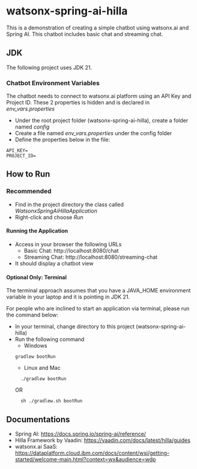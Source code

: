 # watsonx-spring-ai-hilla

This is a demonstration of creating a simple chatbot using watsonx.ai and Spring AI. This
chatbot includes basic chat and streaming chat.

## JDK
The following project uses JDK 21.

### Chatbot Environment Variables

The chatbot needs to connect to watsonx.ai platform using an API Key and Project ID. These 2 properties is hidden and
is declared in _env_vars.properties_

* Under the root project folder (watsonx-spring-ai-hilla), create a folder named _config_
* Create a file named _env_vars.properties_ under the config folder
* Define the properties below in the file:

```properties
API_KEY=
PROJECT_ID=
```

## How to Run
### Recommended

* Find in the project directory the class called <i>WatsonxSpringAiHillaApplication</i>
* Right-click and choose _Run_

#### Running the Application

* Access in your browser the following URLs
  * Basic Chat: http://localhost:8080/chat
  * Streaming Chat: http://localhost:8080/streaming-chat
* It should display a chatbot view

#### Optional Only: Terminal

The terminal approach assumes that you have a JAVA_HOME environment variable in your laptop and it is pointing
in JDK 21.

For people who are inclined to start an application via terminal, please run the command below:

* In your terminal, change directory to this project (watsonx-spring-ai-hilla)
* Run the following command
  * Windows
  ```shell
  gradlew bootRun
  ```
  * Linux and Mac
  ```shell
    ./gradlew bootRun
  ```
     OR
  ```shell
    sh ./gradlew.sh bootRun
  ```

## Documentations

* Spring AI: https://docs.spring.io/spring-ai/reference/
* Hilla Framework by Vaadin: https://vaadin.com/docs/latest/hilla/guides
* watsonx.ai SaaS: https://dataplatform.cloud.ibm.com/docs/content/wsj/getting-started/welcome-main.html?context=wx&audience=wdp
